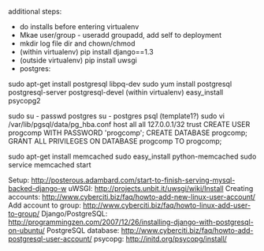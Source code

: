 additional steps:
- do installs before entering virtualenv
- Mkae user/group - useradd groupadd, add self to deployment
- mkdir log file dir and chown/chmod
- (within virtualenv) pip install django==1.3
- (outside virtualenv) pip install uwsgi
- postgres:

sudo apt-get install postgresql libpq-dev
sudo yum install postgresql postgresql-server postgresql-devel
(within virtualenv) easy_install psycopg2

sudo su -
passwd postgres
su - postgres
psql (template1?)
sudo vi /var/lib/pgsql/data/pg_hba.conf
    host    all     all     127.0.0.1/32    trust
CREATE USER progcomp WITH PASSWORD 'progcomp';
CREATE DATABASE progcomp;
GRANT ALL PRIVILEGES ON DATABASE progcomp TO progcomp;

sudo apt-get install memcached
sudo easy_install python-memcached
sudo service memcached start


Setup: http://posterous.adambard.com/start-to-finish-serving-mysql-backed-django-w
uWSGI: http://projects.unbit.it/uwsgi/wiki/Install
Creating accounts: http://www.cyberciti.biz/faq/howto-add-new-linux-user-account/
Add account to group: http://www.cyberciti.biz/faq/howto-linux-add-user-to-group/
Django/PostgreSQL: http://programmingzen.com/2007/12/26/installing-django-with-postgresql-on-ubuntu/
PostgreSQL database: http://www.cyberciti.biz/faq/howto-add-postgresql-user-account/
psycopg: http://initd.org/psycopg/install/
